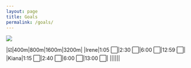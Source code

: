```yaml
---
layout: page
title: Goals
permalink: /goals/
---
```


![]({{site.baseurl}}/images/qualifying_standards.png)

|:ballot_box_with_check:|400m|800m|1600m|3200m|
|Irene|1:05 :white_large_square:|2:30 :white_large_square:|6:00 :white_large_square:|12:59 :white_large_square:|
|Kiana|1:15 :white_large_square:|2:40 :white_large_square:|6:00 :white_large_square:|13:00 :white_large_square:|
||||||

